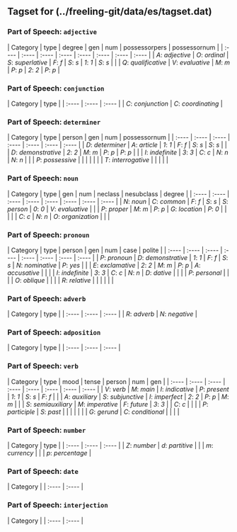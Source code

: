 ## Tagset for (../freeling-git/data/es/tagset.dat)

### Part of Speech: `adjective`
| Category | type | degree | gen | num | possessorpers | possessornum |
| :----  | :---- | :---- | :---- | :---- | :---- | :---- | :---- |
 | *A*: _adjective_ | *O*: _ordinal_ | *S*: _superlative_ | *F*: _f_ | *S*: _s_ | *1*: _1_ | *S*: _s_ |
 |  | *Q*: _qualificative_ | *V*: _evaluative_ | *M*: _m_ | *P*: _p_ | *2*: _2_ | *P*: _p_ |
### Part of Speech: `conjunction`
| Category | type |
| :----  | :---- | :---- |
 | *C*: _conjunction_ | *C*: _coordinating_ |
### Part of Speech: `determiner`
| Category | type | person | gen | num | possessornum |
| :----  | :---- | :---- | :---- | :---- | :---- | :---- |
 | *D*: _determiner_ | *A*: _article_ | *1*: _1_ | *F*: _f_ | *S*: _s_ | *S*: _s_ |
 |  | *D*: _demonstrative_ | *2*: _2_ | *M*: _m_ | *P*: _p_ | *P*: _p_ |
 |  | *I*: _indefinite_ | *3*: _3_ | *C*: _c_ | *N*: _n_ | *N*: _n_ |
 |  | *P*: _possessive_ |  |  |  |  |
 |  | *T*: _interrogative_ |  |  |  |  |
### Part of Speech: `noun`
| Category | type | gen | num | neclass | nesubclass | degree |
| :----  | :---- | :---- | :---- | :---- | :---- | :---- | :---- |
 | *N*: _noun_ | *C*: _common_ | *F*: _f_ | *S*: _s_ | *S*: _person_ | *0*: _0_ | *V*: _evaluative_ |
 |  | *P*: _proper_ | *M*: _m_ | *P*: _p_ | *G*: _location_ | *P*: _0_ |  |
 |  |  | *C*: _c_ | *N*: _n_ | *O*: _organization_ |  |  |
### Part of Speech: `pronoun`
| Category | type | person | gen | num | case | polite |
| :----  | :---- | :---- | :---- | :---- | :---- | :---- | :---- |
 | *P*: _pronoun_ | *D*: _demonstrative_ | *1*: _1_ | *F*: _f_ | *S*: _s_ | *N*: _nominative_ | *P*: _yes_ |
 |  | *E*: _exclamative_ | *2*: _2_ | *M*: _m_ | *P*: _p_ | *A*: _accusative_ |  |
 |  | *I*: _indefinite_ | *3*: _3_ | *C*: _c_ | *N*: _n_ | *D*: _dative_ |  |
 |  | *P*: _personal_ |  |  |  | *O*: _oblique_ |  |
 |  | *R*: _relative_ |  |  |  |  |  |
### Part of Speech: `adverb`
| Category | type |
| :----  | :---- | :---- |
 | *R*: _adverb_ | *N*: _negative_ |
### Part of Speech: `adposition`
| Category | type |
| :----  | :---- | :---- |
### Part of Speech: `verb`
| Category | type | mood | tense | person | num | gen |
| :----  | :---- | :---- | :---- | :---- | :---- | :---- | :---- |
 | *V*: _verb_ | *M*: _main_ | *I*: _indicative_ | *P*: _present_ | *1*: _1_ | *S*: _s_ | *F*: _f_ |
 |  | *A*: _auxiliary_ | *S*: _subjunctive_ | *I*: _imperfect_ | *2*: _2_ | *P*: _p_ | *M*: _m_ |
 |  | *S*: _semiauxiliary_ | *M*: _imperative_ | *F*: _future_ | *3*: _3_ |  | *C*: _c_ |
 |  |  | *P*: _participle_ | *S*: _past_ |  |  |  |
 |  |  | *G*: _gerund_ | *C*: _conditional_ |  |  |  |
### Part of Speech: `number`
| Category | type |
| :----  | :---- | :---- |
 | *Z*: _number_ | *d*: _partitive_ |
 |  | *m*: _currency_ |
 |  | *p*: _percentage_ |
### Part of Speech: `date`
| Category |
| :----  | :---- |
### Part of Speech: `interjection`
| Category |
| :----  | :---- |
